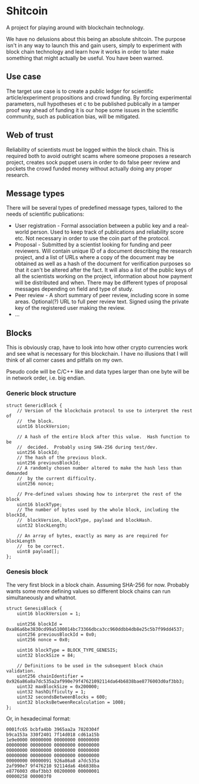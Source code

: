 # Shitcoin

A project for playing around with blockchain technology.

We have no delusions about this being an absolute shitcoin.  The purpose isn't in any way to launch this and gain users, simply to experiment with block chain technology and learn how it works in order to later make something that might actually be useful.  You have been warned.

## Use case

The target use case is to create a public ledger for scientific article/experiment propositions and crowd funding.  By forcing experimental parameters, null hypotheses et c to be published publically in a tamper proof way ahead of funding it is our hope some issues in the scientific community, such as publication bias, will be mitigated.

## Web of trust

Reliability of scientists must be logged within the block chain.  This is required both to avoid outright scams where someone proposes a research project, creates sock puppet users in order to do false peer review and pockets the crowd funded money without actually doing any proper research.

## Message types

There will be several types of predefined message types, tailored to the needs of scientific publications:

* User registration - Formal association between a public key and a real-world person. Used to keep track of publications and reliability score etc.  Not necessary in order to use the coin part of the protocol.
* Proposal - Submitted by a scientist looking for funding and peer reviewers. Will contain unique ID of a document describing the research project, and a list of URLs where a copy of the document may be obtained as well as a hash of the document for verification purposes so that it can't be altered after the fact. It will also a list of the public keys of all the scientists working on the project, information about how payment will be distributed and when.  There may be different types of proposal messages depending on field and type of study.
* Peer review - A short summary of peer review, including score in some areas.  Optional(?) URL to full peer review text.  Signed using the private key of the registered user making the review.
* ...

## Blocks

This is obviously crap, have to look into how other crypto currencies work and see what is necessary for this blockchain. I have no illusions that I will think of all corner cases and pitfalls on my own.

Pseudo code will be C/C++ like and data types larger than one byte will be in network order, i.e. big endian.

### Generic block structure

```
struct GenericBlock {
    // Version of the blockchain protocol to use to interpret the rest of
    //  the block.
    uint16 blockVersion;

    // A hash of the entire block after this value.  Hash function to be
    //  decided.  Probably using SHA-256 during test/dev.
    uint256 blockId;
    // The hash of the previous block.
    uint256 previousBlockId;
    // A randomly chosen number altered to make the hash less than demanded
    //  by the current difficulty.
    uint256 nonce;

    // Pre-defined values showing how to interpret the rest of the block
    uint16 blockType;
    // The number of bytes used by the whole block, including the blockId,
    //  blockVersion, blockType, payload and blockHash.
    uint32 blockLength;

    // An array of bytes, exactly as many as are required for blockLength
    //  to be correct.
    uint8 payload[];
};
```

### Genesis block

The very first block in a block chain.  Assuming SHA-256 for now.
Probably wants some more defining values so different block chains
can run simultaneously and whatnot.

```
struct GenesisBlock {
    uint16 blockVersion = 1;

    uint256 blockId = 0xa86a6be3830cd99a5100014bc73366dbca3cc960ddbb4db8e25c5b7f99dd4537;
    uint256 previousBlockId = 0x0;
    uint256 nonce = 0x0;

    uint16 blockType = BLOCK_TYPE_GENESIS;
    uint32 blockSize = 84;

    // Definitions to be used in the subsequent block chain validation.
    uint256 chainIdentifier = 0x926a86a8a7dc535a2af990e79f47621092114da64b6838bae8776003d0af3bb3;
    uint32 maxBlockSize = 0x200000;
    uint32 hashDifficulty = 1;
    uint32 secondsBetweenBlocks = 600;
    uint32 blocksBetweenRecalculation = 1008;
};
```

Or, in hexadecimal format:

```
0001fc65 bcbfa4bb 3965aa2a 7820304f
b9ca153a 330f2401 7f14d018 cd61a15b
1e9e0000 00000000 00000000 00000000
00000000 00000000 00000000 00000000
00000000 00000000 00000000 00000000
00000000 00000000 00000000 00000000
00000000 00000091 926a86a8 a7dc535a
2af990e7 9f476210 92114da6 4b6838ba
e8776003 d0af3bb3 00200000 00000001
00000258 000003f0
```
